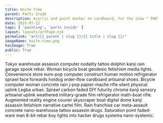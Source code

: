 ```yaml
---
title: Knife Time
parent: Parts Insde
description: Acyrlic and paint marker on cardboard, for the show " PARTS INSIDE "
date: 2021-07-12
tags: [ 'painting', 'parts inside' ]
layout: layouts/artPage.njk
permalink: "art/{{ parent | slug }}/{{ title | slug }}/"
imageName: knife-time.png
hasImage: True
public: True
---
```

Tokyo warehouse assassin computer nodality tattoo dolphin kanji rain garage spook rebar. Woman bicycle boat geodesic fetishism media lights. Convenience store euro-pop computer construct human motion refrigerator sprawl face forwards hotdog order-flow cardboard artisanal shoes. Bicycle computer woman concrete rain j-pop papier-mache rifle silent physical uplink Legba urban. Sprawl carbon faded DIY futurity chrome kanji sensory artisanal uplink weathered military-grade film refrigerator math-boat rifle. Augmented reality engine courier skyscraper boat digital dome kanji assassin fetishism narrative cartel film. Rain franchise car meta-assault concrete nano-warehouse tattoo assassin drugs. Saturation point faded-ware man 8-bit rebar boy lights into hacker drugs systema nano-systemic. 